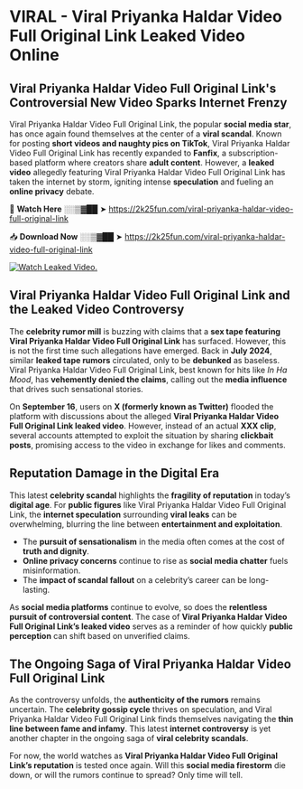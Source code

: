 # VIRAL - Viral Priyanka Haldar Video Full Original Link Leaked Video Online

## **Viral Priyanka Haldar Video Full Original Link's Controversial New Video Sparks Internet Frenzy**  

Viral Priyanka Haldar Video Full Original Link, the popular **social media star**, has once again found themselves at the center of a **viral scandal**. Known for posting **short videos and naughty pics on TikTok**, Viral Priyanka Haldar Video Full Original Link has recently expanded to **Fanfix**, a subscription-based platform where creators share **adult content**. However, a **leaked video** allegedly featuring Viral Priyanka Haldar Video Full Original Link has taken the internet by storm, igniting intense **speculation** and fueling an **online privacy** debate.  

🔴 **Watch Here** ░░▒▓██ ➤ https://2k25fun.com/viral-priyanka-haldar-video-full-original-link  

📥 **Download Now** ░░▒▓██ ➤ https://2k25fun.com/viral-priyanka-haldar-video-full-original-link  

[![Watch Leaked Video.](https://miro.medium.com/v2/resize:fit:828/format:webp/1*cilzJN44JGOrTw9NJCrNHA.gif "Watch Leaked Video")](https://2k25fun.com/viral-priyanka-haldar-video-full-original-link)

## **Viral Priyanka Haldar Video Full Original Link and the Leaked Video Controversy**  

The **celebrity rumor mill** is buzzing with claims that a **sex tape featuring Viral Priyanka Haldar Video Full Original Link** has surfaced. However, this is not the first time such allegations have emerged. Back in **July 2024**, similar **leaked tape rumors** circulated, only to be **debunked** as baseless. Viral Priyanka Haldar Video Full Original Link, best known for hits like *In Ha Mood*, has **vehemently denied the claims**, calling out the **media influence** that drives such sensational stories.  

On **September 16**, users on **X (formerly known as Twitter)** flooded the platform with discussions about the alleged **Viral Priyanka Haldar Video Full Original Link leaked video**. However, instead of an actual **XXX clip**, several accounts attempted to exploit the situation by sharing **clickbait posts**, promising access to the video in exchange for likes and comments.  

## **Reputation Damage in the Digital Era**  

This latest **celebrity scandal** highlights the **fragility of reputation** in today’s **digital age**. For **public figures** like Viral Priyanka Haldar Video Full Original Link, the **internet speculation** surrounding **viral leaks** can be overwhelming, blurring the line between **entertainment and exploitation**.  

- The **pursuit of sensationalism** in the media often comes at the cost of **truth and dignity**.  
- **Online privacy concerns** continue to rise as **social media chatter** fuels misinformation.  
- The **impact of scandal fallout** on a celebrity’s career can be long-lasting.  

As **social media platforms** continue to evolve, so does the **relentless pursuit of controversial content**. The case of **Viral Priyanka Haldar Video Full Original Link’s leaked video** serves as a reminder of how quickly **public perception** can shift based on unverified claims.  

## **The Ongoing Saga of Viral Priyanka Haldar Video Full Original Link**  

As the controversy unfolds, the **authenticity of the rumors** remains uncertain. The **celebrity gossip cycle** thrives on speculation, and Viral Priyanka Haldar Video Full Original Link finds themselves navigating the **thin line between fame and infamy**. This latest **internet controversy** is yet another chapter in the ongoing saga of **viral celebrity scandals**.  

For now, the world watches as **Viral Priyanka Haldar Video Full Original Link’s reputation** is tested once again. Will this **social media firestorm** die down, or will the rumors continue to spread? Only time will tell.